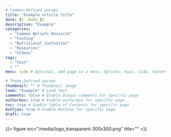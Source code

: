```yaml
---
# Common-Defined params
title: "Example article title"
date: {{ .Date }}
description: "Example"
categories:
  - "Common Beliefs Revisite"
  - "Fasting"
  - "Nutritional Confustion"
  - "Resources"
  - "Videos"
tags:
  - "Test"
  - ""
menu: side # Optional, add page to a menu. Options: main, side, footer

# Theme-Defined params
thumbnail: "" # Thumbnail image
lead: "Example" # Lead text
comments: false # Enable Disqus comments for specific page
authorbox: true # Enable authorbox for specific page
toc: true # Enable Table of Contents for specific page
mathjax: true # Enable MathJax for specific page
draft: true
---
```











{{< figure src="/media/logo_transparent-300x300.png" title="" >}}
